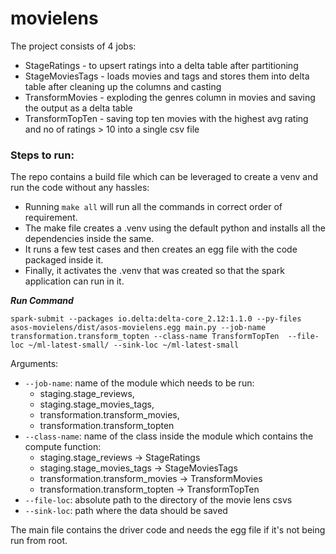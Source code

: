 # movielens

The project consists of 4 jobs: 
* StageRatings - to upsert ratings into a delta table after partitioning 
* StageMoviesTags - loads movies and tags and stores them into delta table after cleaning up the columns and casting 
* TransformMovies - exploding the genres column in movies and saving the output as a delta table 
* TransformTopTen - saving top ten movies with the highest avg rating and no of ratings > 10 into a single csv file 



### Steps to run:

The repo contains a build file which can be leveraged to create a venv and run the code without any hassles:

* Running `make all` will run all the commands in correct order of requirement.   
* The make file creates a .venv using the default python and installs all the dependencies inside the same.   
* It runs a few test cases and then creates an egg file with the code packaged inside it.   
* Finally, it activates the .venv that was created so that the spark application can run in it.   

***Run Command***  
 
```spark-submit --packages io.delta:delta-core_2.12:1.1.0 --py-files asos-movielens/dist/asos-movielens.egg main.py --job-name transformation.transform_topten --class-name TransformTopTen  --file-loc ~/ml-latest-small/ --sink-loc ~/ml-latest-small```

Arguments: 
* `--job-name`: name of the module which needs to be run: 
    *  staging.stage_reviews, 
    *  staging.stage_movies_tags, 
    *  transformation.transform_movies, 
    *  transformation.transform_topten  
* `--class-name`: name of the class inside the module which contains the compute function: 
    *  staging.stage_reviews -> StageRatings
    *  staging.stage_movies_tags -> StageMoviesTags
    *  transformation.transform_movies -> TransformMovies
    *  transformation.transform_topten -> TransformTopTen
* `--file-loc`: absolute path to the directory of the movie lens csvs
* `--sink-loc`: path where the data should be saved 

The main file contains the driver code and needs the egg file if it's not being run from root. 
